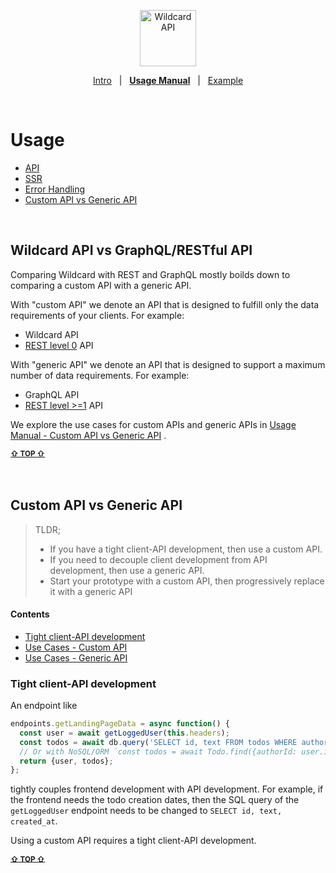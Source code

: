 <!---






    WARNING, READ THIS.
    This is a computed file. Do not edit.
    Edit `/docs/usage-manual.template.md` instead.












    WARNING, READ THIS.
    This is a computed file. Do not edit.
    Edit `/docs/usage-manual.template.md` instead.












    WARNING, READ THIS.
    This is a computed file. Do not edit.
    Edit `/docs/usage-manual.template.md` instead.












    WARNING, READ THIS.
    This is a computed file. Do not edit.
    Edit `/docs/usage-manual.template.md` instead.












    WARNING, READ THIS.
    This is a computed file. Do not edit.
    Edit `/docs/usage-manual.template.md` instead.






-->
<p align="center">
  <a href="/../../#readme">
    <img src="https://github.com/brillout/wildcard-api/raw/master/docs/images/logo-with-text.svg?sanitize=true" height=90 alt="Wildcard API"/>
  </a>
</p>
<p align='center'><a href="/../../#readme">Intro</a> &nbsp; | &nbsp; <a href="/docs/usage-manual.md#readme"><b>Usage Manual</b></a> &nbsp; | &nbsp; <a href="/example/#readme">Example</a></p>
&nbsp;

# Usage

 - [API](#api)
 - [SSR](#ssr)
 - [Error Handling](#error-handling)
 - [Custom API vs Generic API](#custom-api-vs-generic-api)


<br/>

## Wildcard API vs GraphQL/RESTful API

Comparing Wildcard with REST and GraphQL mostly boilds down to comparing a custom API with a generic API.

With "custom API" we denote an API that is designed to fulfill only the data requirements of your clients.
For example:
 - Wildcard API
 - [REST level 0](https://martinfowler.com/articles/richardsonMaturityModel.html#level0) API

With "generic API" we denote an API that is designed to support a maximum number of data requirements.
For example:
 - GraphQL API
 - [REST level >=1](https://martinfowler.com/articles/richardsonMaturityModel.html#level1) API

We explore the use cases for custom APIs and generic APIs in
[Usage Manual - Custom API vs Generic API](/docs/usage-manual.md#custom-api-vs-generic-api)
.

<b><sub><a href="#usage">&#8679; TOP  &#8679;</a></sub></b>
<br/>
<br/>
<br/>






## Custom API vs Generic API

> TLDR;
>  - If you have a tight client-API development, then use a custom API.
>  - If you need to decouple client development from API development, then use a generic API.
>  - Start your prototype with a custom API, then progressively replace it with a generic API
#### Contents

 - [Tight client-API development](#tight-client-api-development)
 - [Use Cases - Custom API](#use-cases--custom-api)
 - [Use Cases - Generic API](#use-cases--generic-api)

### Tight client-API development

An endpoint like

~~~js
endpoints.getLandingPageData = async function() {
  const user = await getLoggedUser(this.headers);
  const todos = await db.query('SELECT id, text FROM todos WHERE authorId = ${user.id};');
  // Or with NoSQL/ORM `const todos = await Todo.find({authorId: user.id}, {fields: ['id', 'text']});`
  return {user, todos};
};
~~~

tightly couples frontend development with API development.
For example, if the frontend needs the todo creation dates,
then the SQL query of the `getLoggedUser` endpoint needs to be changed to `SELECT id, text, created_at`.

Using a custom API requires a tight client-API development.

<b><sub><a href="#usage">&#8679; TOP  &#8679;</a></sub></b>
<br/>
<br/>
<br/>









<!---






    WARNING, READ THIS.
    This is a computed file. Do not edit.
    Edit `/docs/usage-manual.template.md` instead.












    WARNING, READ THIS.
    This is a computed file. Do not edit.
    Edit `/docs/usage-manual.template.md` instead.












    WARNING, READ THIS.
    This is a computed file. Do not edit.
    Edit `/docs/usage-manual.template.md` instead.












    WARNING, READ THIS.
    This is a computed file. Do not edit.
    Edit `/docs/usage-manual.template.md` instead.












    WARNING, READ THIS.
    This is a computed file. Do not edit.
    Edit `/docs/usage-manual.template.md` instead.






-->
